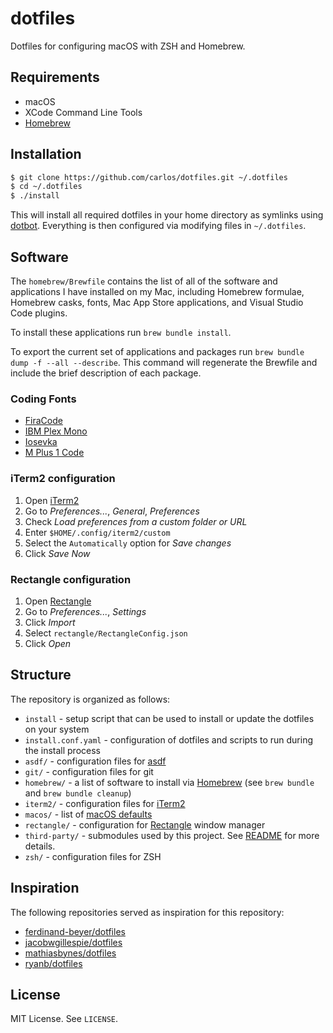 # dotfiles

Dotfiles for configuring macOS with ZSH and Homebrew.


## Requirements

- macOS
- XCode Command Line Tools
- [Homebrew](https://brew.sh)


## Installation

```bash
$ git clone https://github.com/carlos/dotfiles.git ~/.dotfiles
$ cd ~/.dotfiles
$ ./install
```

This will install all required dotfiles in your home directory as symlinks using [dotbot](https://github.com/anishathalye/dotbot). Everything is then configured via modifying files in `~/.dotfiles`.


## Software

The `homebrew/Brewfile` contains the list of all of the software and applications I have installed on my Mac, including Homebrew formulae, Homebrew casks, fonts, Mac App Store applications, and Visual Studio Code plugins.

To install these applications run `brew bundle install`.

To export the current set of applications and packages run `brew bundle dump -f --all --describe`. This command will regenerate the Brewfile and include the brief description of each package.

### Coding Fonts

* [FiraCode](https://github.com/tonsky/FiraCode)
* [IBM Plex Mono](https://www.ibm.com/plex/)
* [Iosevka](https://github.com/be5invis/Iosevka)
* [M Plus 1 Code](https://mplusfonts.github.io)

### iTerm2 configuration

1. Open [iTerm2](https://iterm2.com)
2. Go to *Preferences...*, *General*, *Preferences*
3. Check *Load preferences from a custom folder or URL*
4. Enter `$HOME/.config/iterm2/custom`
5. Select the `Automatically` option for *Save changes*
6. Click *Save Now*

### Rectangle configuration

1. Open [Rectangle](https://github.com/rxhanson/Rectangle)
2. Go to *Preferences...*, *Settings*
3. Click *Import*
4. Select `rectangle/RectangleConfig.json`
5. Click *Open*


## Structure

The repository is organized as follows:

- `install` - setup script that can be used to install or update the dotfiles on your system
- `install.conf.yaml` - configuration of dotfiles and scripts to run during the install process
- `asdf/` - configuration files for [asdf](https://asdf-vm.com)
- `git/` -  configuration files for git
- `homebrew/` - a list of software to install via [Homebrew](https://brew.sh) (see `brew bundle` and `brew bundle cleanup`)
- `iterm2/` - configuration files for [iTerm2](https://iterm2.com)
- `macos/` - list of [macOS defaults](https://macos-defaults.com)
- `rectangle/` - configuration for [Rectangle](https://github.com/rxhanson/Rectangle) window manager
- `third-party/` - submodules used by this project. See [README](./lib/README.md) for more details.
- `zsh/` - configuration files for ZSH


## Inspiration

The following repositories served as inspiration for this repository:

- [ferdinand-beyer/dotfiles](https://github.com/ferdinand-beyer/dotfiles)
- [jacobwgillespie/dotfiles](https://github.com/jacobwgillespie/dotfiles)
- [mathiasbynes/dotfiles](https://github.com/mathiasbynens/dotfiles)
- [ryanb/dotfiles](https://github.com/ryanb/dotfiles)


## License

MIT License. See `LICENSE`.
